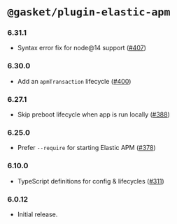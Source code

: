 # `@gasket/plugin-elastic-apm`

### 6.31.1

- Syntax error fix for node@14 support ([#407])

### 6.30.0

- Add an `apmTransaction` lifecycle ([#400])

### 6.27.1

- Skip preboot lifecycle when app is run locally ([#388])

### 6.25.0

- Prefer `--require` for starting Elastic APM ([#378])

### 6.10.0

- TypeScript definitions for config & lifecycles ([#311])

### 6.0.12

- Initial release.


[#311]:https://github.com/godaddy/gasket/pull/311
[#378]:https://github.com/godaddy/gasket/pull/378
[#388]:https://github.com/godaddy/gasket/pull/388
[#400]:https://github.com/godaddy/gasket/pull/400
[#407]:https://github.com/godaddy/gasket/pull/407

